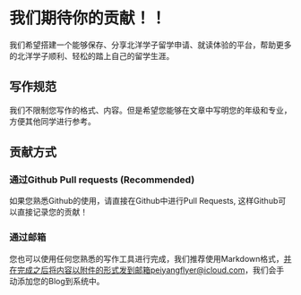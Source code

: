 # 我们期待你的贡献！！

我们希望搭建一个能够保存、分享北洋学子留学申请、就读体验的平台，帮助更多的北洋学子顺利、轻松的踏上自己的留学生涯。



## 写作规范

我们不限制您写作的格式、内容。但是希望您能够在文章中写明您的年级和专业，方便其他同学进行参考。

## 贡献方式

### 通过Github Pull requests (Recommended)

如果您熟悉Github的使用，请直接在Github中进行Pull Requests, 这样Github可以直接记录您的贡献！

### 通过邮箱

您也可以使用任何您熟悉的写作工具进行完成，我们推荐使用Markdown格式，并在完成之后将内容以附件的形式发到邮箱peiyangflyer@icloud.com，我们会手动添加您的Blog到系统中。

